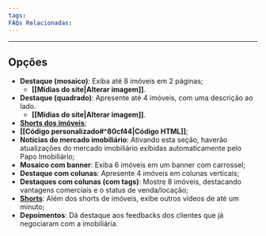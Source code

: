 ```yaml
---
tags:
FAQs Relacionadas:
---
```

---
## Opções

- **Destaque (mosaico)**: Exiba até 8 imóveis em 2 páginas;
	- **[[Mídias do site|Alterar imagem]]**.
- **Destaque (quadrado)**: Apresente até 4 imóveis, com uma descrição ao lado.
	- **[[Mídias do site|Alterar imagem]]**.
- **[Shorts dos imóveis](https://help.imobzi.com/pt-br/article/como-adicionar-shorts-do-youtube-no-meu-site-y9umte/#3-adicionando-novos-shorts)**;
- **[[Código personalizado#^80cf44|Código HTML]]**;
- **Notícias do mercado imobiliário**: Ativando esta seção, haverão atualizações do mercado imobiliário exibidas automaticamente pelo Papo Imobiliário;
- **Mosaico com banner**: Exiba 6 imóveis em um banner com carrossel;
- **Destaque com colunas**: Apresente 4 imóveis em colunas verticais;
- **Destaques com colunas (com tags)**: Mostre 8 imóveis, destacando vantagens comerciais e o status de venda/locação;
- **[Shorts](https://help.imobzi.com/pt-br/article/como-adicionar-shorts-do-youtube-no-meu-site-y9umte/)**: Além dos shorts de imóveis, exibe outros vídeos de até um minuto;
- **Depoimentos**: Dá destaque aos feedbacks dos clientes que já negociaram com a imobiliária.